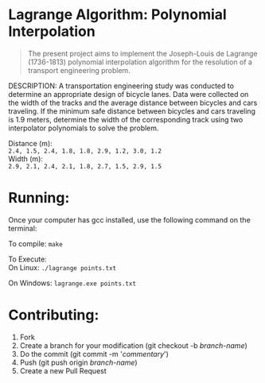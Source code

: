 # Lagrange Algorithm: Polynomial Interpolation
> The present project aims to implement the Joseph-Louis de Lagrange (1736-1813) polynomial interpolation algorithm for the resolution of a transport engineering problem. 

<p>
DESCRIPTION:
A transportation engineering study was conducted to determine an appropriate design of bicycle lanes. Data were collected on the width of the tracks and the average distance between bicycles and cars traveling. If the minimum safe distance between bicycles and cars traveling is 1.9 meters, determine the width of the corresponding track using two interpolator polynomials to solve the problem.
</p> 

Distance (m): <br />
```2.4, 1.5, 2.4, 1.8, 1.8, 2.9, 1.2, 3.0, 1.2```<br /> 
Width (m): <br />
```2.9, 2.1, 2.4, 2.1, 1.8, 2.7, 1.5, 2.9, 1.5```

# Running:
Once your computer has gcc installed, use the following command on the terminal:

To compile: ```make```

To Execute:<br />
On Linux: ```./lagrange points.txt```

On Windows: ```lagrange.exe points.txt```

# Contributing: 

1. Fork 
2. Create a branch for your modification (git checkout -b _branch-name_) 
3. Do the commit (git commit -m '_commentary_') 
4. Push (git push origin _branch-name_) 
5. Create a new Pull Request 

